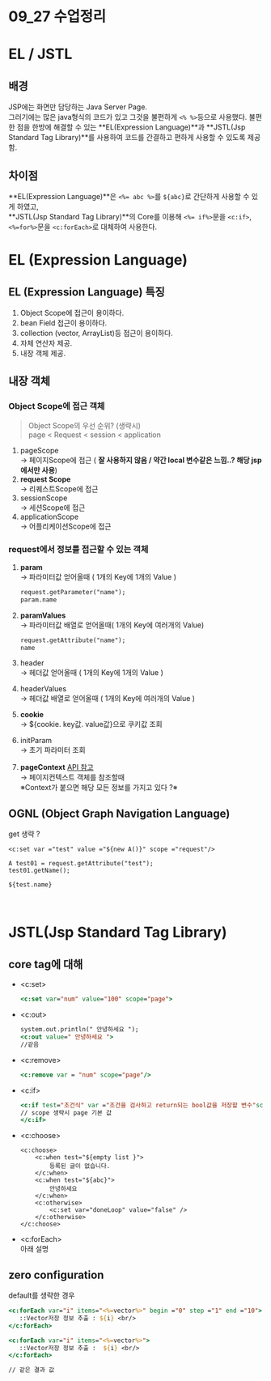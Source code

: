 09_27 수업정리
====

# EL / JSTL

## 배경
JSP에는 화면만 담당하는 Java Server Page.  
그러기에는 많은 java형식의 코드가 있고 그것을 불편하게 `<% %>`등으로 사용했다. 불편한 점을 한방에 해결할 수 있는 **EL(Expression Language)**과 **JSTL(Jsp Standard Tag Library)**를 사용하여 코드를 간결하고 편하게 사용할 수 있도록 제공 함.

## 차이점
**EL(Expression Language)**은 `<%= abc %>`를 `${abc}`로 간단하게 사용할 수 있게 하였고,  
**JSTL(Jsp Standard Tag Library)**의 Core를 이용해 `<%= if%>`문을 `<c:if>`,  
`<%=for%>`문을 `<c:forEach>`로 대체하여 사용한다.

# EL (Expression Language)

## EL (Expression Language) 특징
  1. Object Scope에 접근이 용이하다.
  2. bean Field 접근이 용이하다.
  3. collection (vector, ArrayList)등 접근이 용이하다.
  4. 자체 연산자 제공.
  5. 내장 객체 제공.

## 내장 객체

###  Object Scope에 접근 객체 
> Object Scope의 우선 순위? (생략시)  
> page < Request < session < application
1) pageScope   
   → 페이지Scope에 접근 ( **잘 사용하지 않음 / 약간 local 변수같은 느낌..? 해당 jsp에서만 사용**)
2) **request Scope**  
   → 리퀘스트Scope에 접근
3) sessionScope    
   → 세션Scope에 접근
4) applicationScope   
   → 어플리케이션Scope에 접근

### request에서 정보를 접근할 수 있는 객체 
1) **param**   
   → 파라미터값 얻어올때 ( 1개의 Key에 1개의 Value )
   ```jsp
   request.getParameter("name");
   param.name
   ```
2) **paramValues**   
   → 파라미터값 배열로 얻어올때( 1개의 Key에 여러개의 Value) 
    ```jsp
    request.getAttribute("name");
    name
    ```

3) header   
   → 헤더값 얻어올때 ( 1개의 Key에 1개의 Value ) 
4) headerValues   
   → 헤더값 배열로 얻어올때 ( 1개의 Key에 여러개의 Value ) 
5)  **cookie**   
    → ${cookie. key값. value값}으로 쿠키값 조회
6) initParam   
    → 초기 파라미터 조회
7) **pageContext** [API 참고](https://tomcat.apache.org/tomcat-7.0-doc/jspapi/javax/servlet/jsp/PageContext.html)   
    → 페이지컨텍스트 객체를 참조할때  
    ※Context가 붙으면 해당 모든 정보를 가지고 있다 ?※

## OGNL (Object Graph Navigation Language)
get 생략 ?
```jap
<c:set var ="test" value ="${new A()}" scope ="request"/>

A test01 = request.getAttribute("test");
test01.getName();

${test.name}

```
<br/>

# JSTL(Jsp Standard Tag Library)

##  core tag에 대해
- <c:set>
  ```jsp
  <c:set var="num" value="100" scope="page">
  ```
- <c:out>
  ```jsp
  system.out.println(" 안녕하세요 ");
  <c:out value=" 안녕하세요 ">
  //같음
  ```
- <c:remove>
  ```jsp
  <c:remove var = "num" scope="page"/>
  ```
- <c:if>
  ```jsp
  <c:if test="조건식" var ="조건을 검사하고 return되는 bool값을 저장할 변수"scope="bool 변수가 사용될 범위" >
  // scope 생략시 page 기본 값 
  </c:if>
  ```
- <c:choose>
  ```
  <c:choose>
      <c:when test="${empty list }">
          등록된 글이 없습니다.    
      </c:when>
      <c:when test="${abc}">
          안녕하세요    
      </c:when>
      <c:otherwise>
          <c:set var="doneLoop" value="false" />
      </c:otherwise>
  </c:choose>
  ```
- <c:forEach>  
    아래 설명
    
## zero configuration
 default를 생략한 경우
 ```jsp
 <c:forEach var="i" items="<%=vector%>" begin ="0" step ="1" end ="10">
	::Vector저장 정보 추출 : ${i} <br/>
</c:forEach>

<c:forEach var="i" items="<%=vector%>">
	::Vector저장 정보 추출 :  ${i} <br/>
</c:forEach>

// 같은 결과 값
 ```

